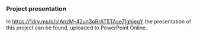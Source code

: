 ### Project presentation
In https://1drv.ms/p/s!AnzM-42un3oRrAT5TAse7IghjeqY the presentation of this project can be found, uploaded to PowerPoint Online.
